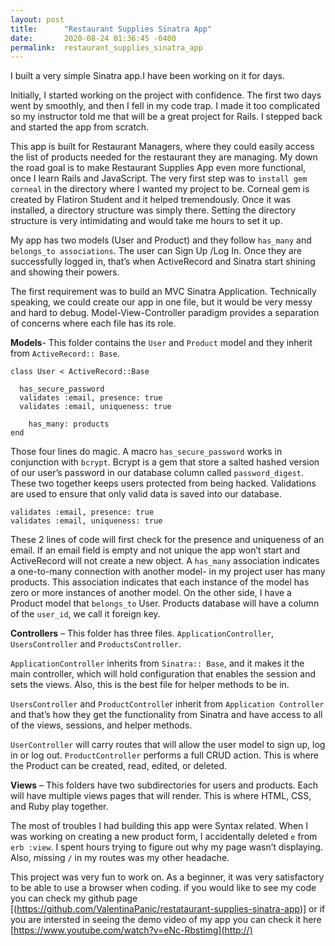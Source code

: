```yaml
---
layout: post
title:      "Restaurant Supplies Sinatra App"
date:       2020-08-24 01:36:45 -0400
permalink:  restaurant_supplies_sinatra_app
---
```



I built a very simple Sinatra app.I have been working on it for days.  

Initially, I started working on the project with confidence. The first two days went by smoothly, and then I fell in my code trap. I made it too complicated so my instructor told me that will be a great project for Rails. I stepped back and started the app from scratch.

This app is built for Restaurant Managers, where they could easily access the list of products needed for the restaurant they are managing. My down the road goal is to make Restaurant Supplies App even more functional, once I learn Rails and JavaScript.
The very first step was to `install gem corneal` in the directory where I wanted my project to be. Corneal gem is created by Flatiron Student and it helped tremendously. Once it was installed, a directory structure was simply there. Setting the directory structure is very intimidating and would take me hours to set it up.

My app has two models (User and Product) and they follow `has_many` and `belongs_to associations`. 
The user can Sign Up /Log In. Once they are successfully logged in, that’s when ActiveRecord and Sinatra start shining and showing their powers.

The first requirement was to build an MVC Sinatra Application. Technically speaking, we could create our app in one file, but it would be very messy and hard to debug. Model-View-Controller paradigm provides a separation of concerns where each file has its role.

**Models**- This folder contains the `User` and `Product` model and they inherit from `ActiveRecord:: Base`.

```
class User < ActiveRecord::Base
   
  has_secure_password
  validates :email, presence: true
  validates :email, uniqueness: true
    
    has_many: products
end
```

Those four lines do magic. 
A macro `has_secure_password` works in conjunction with `bcrypt`. Bcrypt is a gem that store a salted hashed version of our user’s password in our database column called `password_digest`. These two together keeps users protected from being hacked.
Validations are used to ensure that only valid data is saved into our database.
```
validates :email, presence: true
validates :email, uniqueness: true
```

These 2 lines of code will first check for the presence and uniqueness of an email. If an email field is empty and not unique the app won’t start and ActiveRecord will not create a new object.
A `has_many` association indicates a one-to-many connection with another model- in my project user has many products. This association indicates that each instance of the model has zero or more instances of another model. On the other side, I have a Product model that `belongs_to` User. Products database will have a column of the `user_id`, we call it foreign key.

**Controllers** – This folder has three files. `ApplicationController`, `UsersController` and `ProductsController`.

`ApplicationController` inherits from `Sinatra:: Base`, and it makes it the main controller, which will hold configuration that enables the session and sets the views. Also, this is the best file for helper methods to be in.

`UsersController` and `ProductControlle`r inherit from `Application Controller` and that’s how they get the functionality from Sinatra and have access to all of the views, sessions, and helper methods.

`UserController` will carry routes that will allow the user model to sign up, log in or log out.
`ProductController` performs a full CRUD action. This is where the Product can be created, read, edited, or deleted.

**Views** – This folders have two subdirectories for users and products. Each will have multiple views pages that will render. This is where HTML, CSS, and Ruby play together.

The most of troubles I had building this app were Syntax related.  When I was working on creating a new product form, I accidentally deleted `e` from `erb :view`. I spent hours trying to figure out why my page wasn’t displaying. Also, missing `/` in my routes was my other headache. 

This project was very fun to work on. As a beginner, it was very satisfactory to be able to use a browser when coding. 
if you would like to see my code you can check my github page [(https://github.com/ValentinaPanic/restataurant-supplies-sinatra-app)] or if you are intersted in seeing the demo video of my app you can check it here [https://www.youtube.com/watch?v=eNc-Rbstimg](http://)
